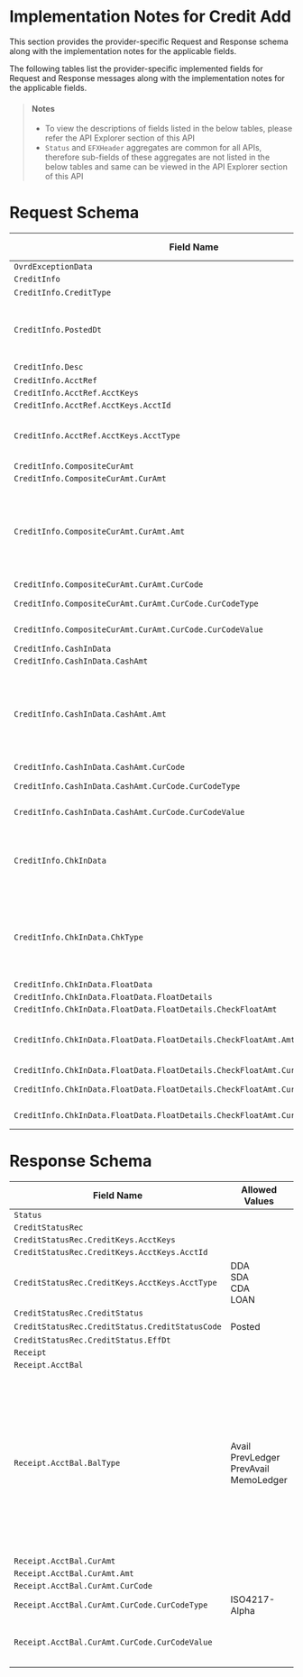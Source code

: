 # Implementation Notes for Credit Add
This section provides the provider-specific Request and Response schema along with the implementation notes for the applicable fields.
<!-- 
type: tab 
titles: Premier, 
-->


The following tables list the provider-specific implemented fields for Request and Response messages along with the implementation notes for the applicable fields. 


<!-- theme: info -->
> #### Notes
> 
> -	To view the descriptions of fields listed in the below tables, please refer the API Explorer section of this API
> - `Status` and `EFXHeader` aggregates are common for all APIs, therefore sub-fields of these aggregates are not listed in the below tables and same can be viewed in the API Explorer section of this API


# Request Schema
|Field Name|Allowed Values|Implementation Note|
|----|----|----|
|`OvrdExceptionData`|||
|`CreditInfo`|||
|`CreditInfo.CreditType`|Credit||
|`CreditInfo.PostedDt`||Refers to expiration date in the core.<br>For current processing credits, PostedDt is not required to be provided.|
|`CreditInfo.Desc`||***Required**|
|`CreditInfo.AcctRef`|||
|`CreditInfo.AcctRef.AcctKeys`|||
|`CreditInfo.AcctRef.AcctKeys.AcctId`|||
|`CreditInfo.AcctRef.AcctKeys.AcctType`|DDA<br>SDA<br>CDA<br>LOAN||
|`CreditInfo.CompositeCurAmt`|||
|`CreditInfo.CompositeCurAmt.CurAmt`|||
|`CreditInfo.CompositeCurAmt.CurAmt.Amt`||Refers to the total deposit amount. Total of Cash In and Check In should equal to this amount. <br>If multiple checks are deposited, the total of the ChecksIn and CashIn should equal to the CurAmt/Amt.|
|`CreditInfo.CompositeCurAmt.CurAmt.CurCode`|||
|`CreditInfo.CompositeCurAmt.CurAmt.CurCode.CurCodeType`|ISO4217-Alpha||
|`CreditInfo.CompositeCurAmt.CurAmt.CurCode.CurCodeValue`||Only USD is accepted as a currency code value.|
|`CreditInfo.CashInData`|||
|`CreditInfo.CashInData.CashAmt`|||
|`CreditInfo.CashInData.CashAmt.Amt`||CashIn is not supported by the core for CDA and LOAN acount types.   <br>The total of CashIn and CheckIn for account types CDA and LOAN is expected to be sent in CompositeCurAmt/CurAmt/Amt.|
|`CreditInfo.CashInData.CashAmt.CurCode`|||
|`CreditInfo.CashInData.CashAmt.CurCode.CurCodeType`|ISO4217-Alpha||
|`CreditInfo.CashInData.CashAmt.CurCode.CurCodeValue`||Only USD is accepted as a currency code value.|
|`CreditInfo.ChkInData`||Applicable for DDA and CDA account types.<br>The total of Cash In and Check In for account types CDA and LOAN is expected to be sent in CompositeCurAmt/CurAmt/Amt.|
|`CreditInfo.ChkInData.ChkType`|Local <br>NonLocal<br>NoFloat|ChkType is used to determine the availability of funds. <br>NoFloat: indicates immediate availability of funds <br>NonLocal & Local: indicates funds are not available for immediate withdrawls.|
|`CreditInfo.ChkInData.FloatData`|||
|`CreditInfo.ChkInData.FloatData.FloatDetails`|||
|`CreditInfo.ChkInData.FloatData.FloatDetails.CheckFloatAmt`|||
|`CreditInfo.ChkInData.FloatData.FloatDetails.CheckFloatAmt.Amt`||Along with CheckType, this field reflects the amount available for immediate withdrawal.|
|`CreditInfo.ChkInData.FloatData.FloatDetails.CheckFloatAmt.CurCode`|||
|`CreditInfo.ChkInData.FloatData.FloatDetails.CheckFloatAmt.CurCode.CurCodeType`|ISO4217-Alpha||
|`CreditInfo.ChkInData.FloatData.FloatDetails.CheckFloatAmt.CurCode.CurCodeValue`||Only USD is accepted as a currency code value.|
# Response Schema
|Field Name|Allowed Values|Implementation Note|
|----|----|----|
|`Status`|||
|`CreditStatusRec`|||
|`CreditStatusRec.CreditKeys.AcctKeys`|||
|`CreditStatusRec.CreditKeys.AcctKeys.AcctId`|||
|`CreditStatusRec.CreditKeys.AcctKeys.AcctType`|DDA<br>SDA<br>CDA<br>LOAN||
|`CreditStatusRec.CreditStatus`|||
|`CreditStatusRec.CreditStatus.CreditStatusCode`|Posted||
|`CreditStatusRec.CreditStatus.EffDt`|||
|`Receipt`|||
|`Receipt.AcctBal`|||
|`Receipt.AcctBal.BalType`|Avail<br>PrevLedger<br>PrevAvail<br>MemoLedger|The balance types PrevLedger and PrevAvail are the current values on the core at the time of the request was went to the core.<br>MemoLeger and Avail reflect the new balance after applying the transaction.|
|`Receipt.AcctBal.CurAmt`|||
|`Receipt.AcctBal.CurAmt.Amt`|||
|`Receipt.AcctBal.CurAmt.CurCode`|||
|`Receipt.AcctBal.CurAmt.CurCode.CurCodeType`|ISO4217-Alpha||
|`Receipt.AcctBal.CurAmt.CurCode.CurCodeValue`||Only USD is accepted as a currency code value.|
<!-- type: tab-end -->
